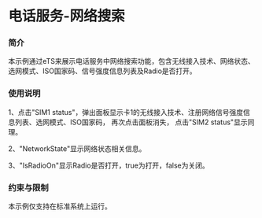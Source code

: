 # 电话服务-网络搜索

### 简介

本示例通过eTS来展示电话服务中网络搜索功能，包含无线接入技术、网络状态、选网模式、ISO国家码、信号强度信息列表及Radio是否打开。

### 使用说明

1、点击"SIM1 status"，弹出面板显示卡1的无线接入技术、注册网络信号强度信息列表、选网模式、ISO国家码，
  再次点击面板消失， 点击"SIM2 status"显示同理。

2、"NetworkState"显示网络状态相关信息。

3、"IsRadioOn"显示Radio是否打开，true为打开，false为关闭。

### 约束与限制

本示例仅支持在标准系统上运行。